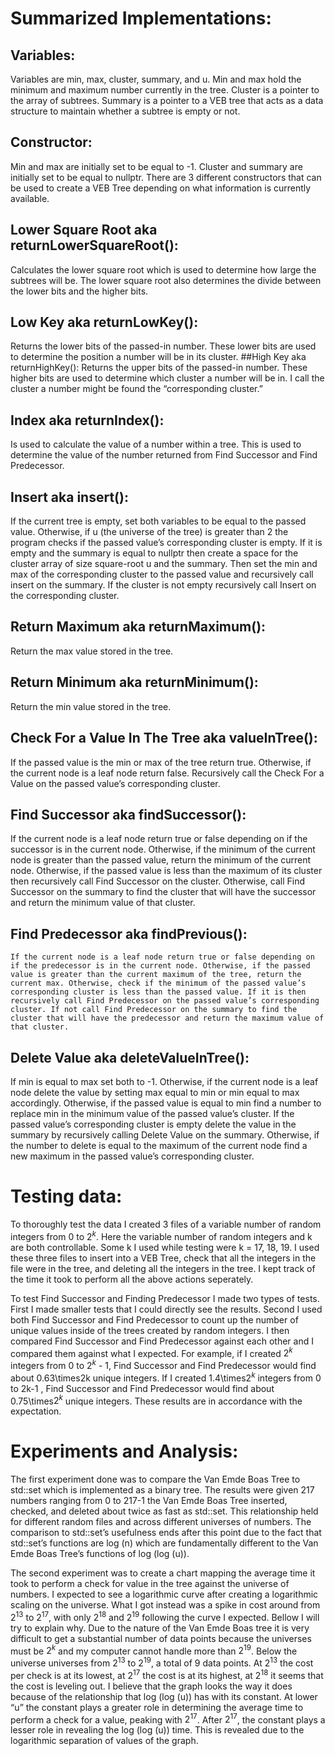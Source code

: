 # Summarized Implementations:
  ## Variables: 
  Variables are min, max, cluster, summary, and u. Min and max hold the minimum and maximum number currently in the tree. Cluster is a pointer to the array of subtrees. Summary is a pointer to a VEB tree that acts as a data structure to maintain whether a subtree is empty or not.
  
  ## Constructor: 
  
  Min and max are initially set to be equal to -1. Cluster and summary are initially set to be equal to nullptr. There are 3 different constructors that can be used to create a VEB Tree depending on what information is currently available.
  
  ## Lower Square Root aka returnLowerSquareRoot(): 
  
  Calculates the lower square root which is used to determine how large the subtrees will be. The lower square root also determines the divide between the lower bits and the higher bits.
  
  ## Low Key aka returnLowKey(): 
  
  Returns the lower bits of the passed-in number. These lower bits are used to determine the position a number will be in its cluster.
  ##High Key aka returnHighKey(): 
  Returns the upper bits of the passed-in number. These higher bits are used to determine which cluster a number will be in. I call the cluster a number might be found the “corresponding cluster.”
  
  ## Index aka returnIndex():
  
  Is used to calculate the value of a number within a tree. This is used to determine the value of the number returned from Find Successor and Find Predecessor.
  
  ## Insert aka insert(): 
  
  If the current tree is empty, set both variables to be equal to the passed value. Otherwise, if u (the universe of the tree) is greater than 2 the program checks if the passed value’s corresponding cluster is empty. If it is empty and the summary is equal to nullptr then create a space for the cluster array of size square-root u and the summary. Then set the min and max of the corresponding cluster to the passed value and recursively call insert on the summary. If the cluster is not empty recursively call Insert on the corresponding cluster. 
  
  ## Return Maximum aka returnMaximum():
  
  Return the max value stored in the tree.
  
  ## Return Minimum aka returnMinimum():
  
  Return the min value stored in the tree.
  
  ## Check For a Value In The Tree aka valueInTree(): 
  
  If the passed value is the min or max of the tree return true. Otherwise, if the current node is a leaf node return false. Recursively call the Check For a Value on the passed value’s corresponding cluster.
  
  ## Find Successor aka findSuccessor(): 
  
  If the current node is a leaf node return true or false depending on if the successor is in the current node. Otherwise, if the minimum of the current node is greater than the passed value, return the minimum of the current node. Otherwise, if the passed value is less than the maximum of its cluster then recursively call Find Successor on the cluster. Otherwise, call Find Successor on the summary to find the cluster that will have the successor and return the minimum value of that cluster.
  
  ## Find Predecessor aka findPrevious(): 
  
	If the current node is a leaf node return true or false depending on if the predecessor is in the current node. Otherwise, if the passed value is greater than the current maximum of the tree, return the current max. Otherwise, check if the minimum of the passed value’s corresponding cluster is less than the passed value. If it is then recursively call Find Predecessor on the passed value’s corresponding cluster. If not call Find Predecessor on the summary to find the cluster that will have the predecessor and return the maximum value of that cluster.
	
  ## Delete Value aka deleteValueInTree():
  
  If min is equal to max set both to -1. Otherwise, if the current node is a leaf node delete the value by setting max equal to min or min equal to max accordingly. Otherwise, if the passed value is equal to min find a number to replace min in the minimum value of the passed value’s cluster. If the passed value’s corresponding cluster is empty delete the value in the summary by recursively calling Delete Value on the summary. Otherwise, if the number to delete is equal to the maximum of the current node find a new maximum in the passed value’s corresponding cluster.

# Testing data:

  To thoroughly test the data I created 3 files of a variable number of random integers from 0 to $2^k$. Here the variable number of random integers and k are both controllable. Some k I used while testing were k = 17, 18, 19.
I used these three files to insert into a VEB Tree, check that all the integers in the file were in the tree, and deleting all the integers in the tree. I kept track of the time it took to perform all the above actions seperately.

  To test Find Successor and Finding Predecessor I made two types of tests. First I made smaller tests that I could directly see the results. Second I used both Find Successor and Find Predecessor to count up the number of unique values inside of the trees created by random integers. I then compared Find Successor and Find Predecessor against each other and I compared them against what I expected. 
For example, if I created $2^k$ integers from 0 to $2^k$ - 1, Find Successor and Find Predecessor would find about 0.63\times2k unique integers. If I created 1.4\times$2^k$ integers from 0 to 2k-1 , Find Successor and Find Predecessor would find about 0.75\times$2^k$ unique integers. These results are in accordance with the expectation.

# Experiments and Analysis:

The first experiment done was to compare the Van Emde Boas Tree to std::set which is implemented as a binary tree. The results were given 217 numbers ranging from 0 to 217-1 the Van Emde Boas Tree inserted, checked, and deleted about twice as fast as std::set. This relationship held for different random files and across different universes of numbers. 
The comparison to std::set’s usefulness ends after this point due to the fact that std::set’s functions are log (n) which are fundamentally different to the Van Emde Boas Tree’s functions of log (log (u)).

  The second experiment was to create a chart mapping the average time it took to perform a check for value in the tree against the universe of numbers. I expected to see a logarithmic curve after creating a logarithmic scaling on the universe. What I got instead was a spike in cost around from $2^13$ to $2^17$, with only $2^18$ and $2^19$ following the curve I expected. Bellow I will try to explain why.
Due to the nature of the Van Emde Boas tree it is very difficult to get a substantial number of data points because the universes must be $2^k$ and my computer cannot handle more than $2^19$. Below the universe universes from $2^13$ to $2^19$, a total of 9 data points. At $2^13$ the cost per check is at its lowest, at $2^17$ the cost is at its highest, at $2^18$ it seems that the cost is leveling out. 
I believe that the graph looks the way it does because of the relationship that 
log (log (u)) has with its constant. At lower “u” the constant plays a greater role in determining the average time to perform a check for a value, peaking with $2^17$. After $2^17$, the constant plays a lesser role in revealing the log (log (u)) time. This is revealed due to the logarithmic separation of values of the graph.


